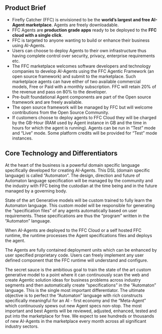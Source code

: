 ## **Product Brief**

- Firefly Catcher (FFC) is envisioned to be the **world’s largest and free AI-Agent marketplace**. Agents are freely downloadable.
- FFC Agents are **production grade apps** ready to be deployed to the **FFC cloud with a single click**.
- FFC is targeted to anyone wanting to build or enhance their business using AI-Agents.
- Users can choose to deploy Agents to their own infrastructure thus having complete control over security, privacy, enterprise requirements etc.
- The FFC marketplace welcomes software developers and technology companies to develop AI-Agents using the FFC Agentic Framework (an open source framework) and submit to the marketplace. Such marketplace agents can have either of two available commercial models, Free or Paid with a monthly subscription. FFC will retain 20% of the revenue and pass on 80% to the developer.
- Pre-built foundational Agent components are part of the Open source framework and are freely available.
- The open source framework will be managed by FFC but will welcome contributions from the Open Source Community.
- If customers choose to deploy agents to FFC Cloud they will be charged by the GB-Hour (RAM used by Agent instance in GB and the time in hours for which the agent is running). Agents can be run in “Test” mode and “Live” mode. Some platform credits will be provided for “Test” mode instances.



## **Core Technology and Differentiators**

At the heart of the business is a  powerful domain specific language specifically developed for creating AI-Agents. This DSL (domain specific language) is called “Automaton”. The design, direction and future of Automaton language specification will be managed by the community and the industry with FFC being the custodian at the time being and in the future managed by a governing body.

State of the art Generative models will be custom trained to fully learn the Automaton language. This custom model will be responsible for generating the “specification files” of any agents automatically based on user requirements. These specifications are thus the “program” written in the “Automaton” language.

When AI-Agents are deployed to the FFC Cloud or a self hosted FFC runtime, the runtime processes the Agent specifications files and deploys the agent.

The Agents are fully contained deployment units which can be enhanced by user specified proprietary code. Users can freely implement any user defined component that the FFC runtime will understand and configure.

The secret sauce is the ambitious goal to train the state of the art custom generative model to a point where it can continuously scan the web and create Agentic solution ideas for business problems across industry segments and then automatically create “specifications” in the “Automaton” language. This is the single most important differentiator. The ultimate objective is to perfect the “Automaton” language with rich constructs specifically meaningful for an AI \- first economy and the “Meta-Agent” which continuously spews out new Agent specs non-stop. The most important and best Agents will be reviewed, adjusted, enhanced, tested and put into the marketplace for free. We expect to see hundreds or thousands of new AI-Agents in the marketplace every month across all significant industry sectors.
